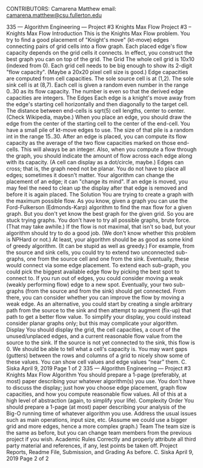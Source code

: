 CONTRIBUTORS:
Camarena Matthew email: camarena.matthew@csu.fullerton.edu

335 — Algorithm Engineering — Project #3 Knights Max Flow
Project #3 – Knights Max Flow
Introduction
This is the Knights Max Flow problem. You try to find a good placement of "Knight's move" (kt-move)
edges connecting pairs of grid cells into a flow graph. Each placed edge's flow capacity depends on the grid
cells it connects. In effect, you construct the best graph you can on top of the grid.
The Grid
The whole cell grid is 10x10 (indexed from 0). Each grid cell needs to be big enough to show its 2-digit
"flow capacity". (Maybe a 20x20 pixel cell size is good.) Edge capacities are computed from cell capacities.
The sole source cell is at (1,2). The sole sink cell is at (8,7). Each cell is given a random even number in the
range 0..30 as its flow capacity. The number is even so that the derived edge capacities are integers.
The Edges
Each edge is a knight's move away from the edge's starting cell horizontally and then diagonally to the target
cell. The distance between end-cells is sqrt(5) cell lengths, center to center. (Check Wikipedia, maybe.) When
you place an edge, you should draw the edge from the center of the starting cell to the center of the end-cell.
You have a small pile of kt-move edges to use. The size of that pile is a random int in the range 15..30.
After an edge is placed, you can compute its flow capacity as the average of the two flow capacities marked on
those end-cells. This will always be an integer. Also, when you compute a flow through the graph, you should
indicate the amount of flow across each edge along with its capacity. (A cell can display as a dot/circle, maybe.)
Edges can cross; that is, the graph need not be planar. You do not have to place all edges; sometimes it
doesn't matter. Your algorithm can change the placement of an edge; it can "change its mind". If an edge is
moved, you may feel the need to clean up the display after that edge is removed and before it is again placed.
The Solution
You are trying to create a graph with the maximum possible flow. As you know, given a graph you can use
the Ford-Fulkerson (Edmonds-Karp) algorithm to find the max flow for a given graph. But you don't yet know
the best graph for the given grid. So you are stuck trying graphs.
You don't have to try all possible graphs, brute force. (That may take awhile.) If the flow is not maximal,
that isn't so bad, but your algorithm should try to do a good job. (We don't know whether this problem is NPHard or not.) At least, your algorithm should be as good as some kind of greedy algorithm. (It can be stupid as
well as greedy.)
For example, from the source and sink cells, you could try to extend two unconnected sub-graphs, one from
the source cell and one from the sink. Eventually, these would connect via some edge placement.
To extend each sub-graph, you could pick the biggest available edge flow by picking the best spot to connect
to. If you run out of edges, you could consider moving a weak (weakly performing flow) edge to a new spot.
Eventually, your two sub-graphs (from the source and from the sink) should get connected. From there, you can
consider whether you can improve the flow by moving a weak edge.
As an alternative, you could start by creating a single arbitrary path from the source to the sink and then
attempt to augment (fix-up) that path to get a better flow value.
To simplify your display, you could instead consider planar graphs only; but this may complicate your
algorithm.
Display
You should display the grid, the cell capacities, a count of the unused/unplaced edges, and a current
reasonable flow value from the source to the sink. If the source is not yet connected to the sink, this flow is 0.
We should be able to tell what a cell's capacity is. You may want gaps (gutters) between the rows and columns
of a grid to nicely show some of these values. You can show cell values and edge values “near” them.
C. Siska April 9, 2019 Page 1 of 2
335 — Algorithm Engineering — Project #3 Knights Max Flow
Algorithm
You should prepare a 1-page (preferably, at most) paper describing your whatever algorithm(s) you use. You
don't have to discuss the display; just how you choose edge placement, graph flow capacities, and how you
compute reasonable flow values. All of this at a high level of abstraction (again, to simplify your life).
Complexity Order
You should prepare a 1-page (at most) paper describing your analysis of the Big-O running time of whatever
algorithm you use. Address the usual issues such as main operations, input size, etc. (Assume we could use a
bigger grid and more edges, hence a more complex graph.)
Team
The team size is the same as before, but you can change team members from the previous project if you
wish.
Academic Rules
Correctly and properly attribute all third party material and references, if any, lest points be taken off.
Project Reports, Readme File, Submission, and Grading
As before.
C. Siska April 9, 2019 Page 2 of 2
